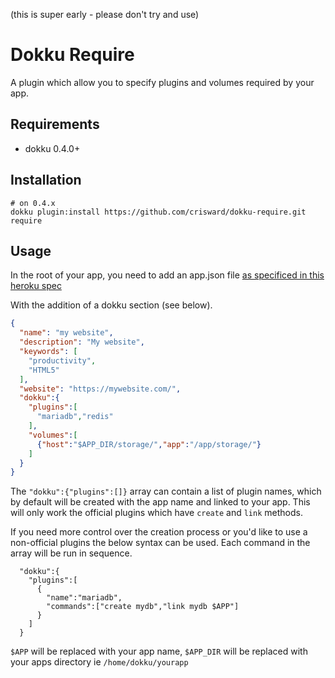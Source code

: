 (this is super early - please don't try and use)

# Dokku Require

A plugin which allow you to specify plugins and volumes
required by your app.

## Requirements

* dokku 0.4.0+


## Installation

```
# on 0.4.x
dokku plugin:install https://github.com/crisward/dokku-require.git require
```

## Usage

In the root of your app, you need to add an app.json file [as specificed in this heroku spec](https://devcenter.heroku.com/articles/app-json-schema#schema-reference)

With the addition of a dokku section (see below). 

```json
{
  "name": "my website",
  "description": "My website",
  "keywords": [
    "productivity",
    "HTML5"
  ],
  "website": "https://mywebsite.com/",
  "dokku":{
    "plugins":[
      "mariadb","redis"
    ],
    "volumes":[
      {"host":"$APP_DIR/storage/","app":"/app/storage/"}
    ]
  }
}
```

The `"dokku":{"plugins":[]}` array can contain a list of plugin names, which 
by default will be created with the app name and linked to your app.
This will only work the official plugins which have `create` and `link` methods.

If you need more control over the creation process or you'd like to use
a non-official plugins the below syntax can be used. Each command in the
array will be run in sequence.

```
  "dokku":{
    "plugins":[
      {
        "name":"mariadb",
        "commands":["create mydb","link mydb $APP"]
      }
    ]
  }
```

`$APP` will be replaced with your app name, `$APP_DIR` will be replaced with 
your apps directory ie `/home/dokku/yourapp`
